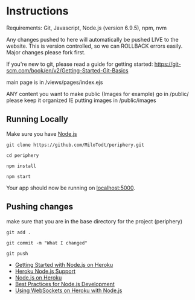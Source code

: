 # Instructions
Requirements: Git, Javascript, Node.js (version 6.9.5), npm, nvm

Any changes pushed to here will automatically be pushed LIVE to the website.
This is version controlled, so we can ROLLBACK errors easily. Major changes please fork first.

If you're new to git, please read a guide for getting started: https://git-scm.com/book/en/v2/Getting-Started-Git-Basics

main page is in /views/pages/index.ejs

ANY content you want to make public (Images for example) go in /public/ please keep it organized IE putting images in /public/images

## Running Locally

Make sure you have [Node.js](http://nodejs.org/) 

 `git clone https://github.com/MiloTodt/periphery.git`
 
 `cd periphery`
 
 `npm install`
 
 `npm start`


Your app should now be running on [localhost:5000](http://localhost:5000/).

## Pushing changes

make sure that you are in the base directory for the project (periphery)

`git add .`
 
`git commit -m "What I changed"`

`git push`


- [Getting Started with Node.js on Heroku](https://devcenter.heroku.com/articles/getting-started-with-nodejs)
- [Heroku Node.js Support](https://devcenter.heroku.com/articles/nodejs-support)
- [Node.js on Heroku](https://devcenter.heroku.com/categories/nodejs)
- [Best Practices for Node.js Development](https://devcenter.heroku.com/articles/node-best-practices)
- [Using WebSockets on Heroku with Node.js](https://devcenter.heroku.com/articles/node-websockets)
